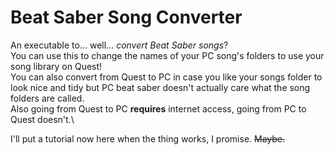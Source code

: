 # Beat Saber Song Converter
An executable to... well... _convert Beat Saber songs_?\
You can use this to change the names of your PC song's folders to use your song library on Quest!\
You can also convert from Quest to PC in case you like your songs folder to look nice and tidy but PC beat saber doesn't actually care what the song folders are called.\
Also going from Quest to PC **requires** internet access, going from PC to Quest doesn't.\

I'll put a tutorial now here when the thing works, I promise. ~~Maybe.~~
